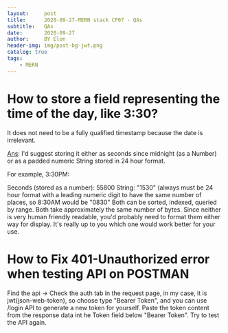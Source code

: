 ```yaml
---
layout:     post
title:      2020-09-27-MERN stack CP07 - QAs
subtitle:   QAs
date:       2020-09-27
author:     BY Elon
header-img: img/post-bg-jwt.png
catalog: true
tags:
    - MERN
---
```

# How to store a field representing the time of the day, like 3:30?
It does not need to be a fully qualified timestamp because the date is irrelevant.

[Ans](https://stackoverflow.com/questions/20473765/best-way-to-store-time-of-day-in-mongoose):
I'd suggest storing it either as seconds since midnight (as a Number) or as a padded numeric String stored in 24 hour format.

For example, 3:30PM:

Seconds (stored as a number): 55800
String: "1530" (always must be 24 hour format with a leading numeric digit to have the same number of places, so 8:30AM would be "0830"
Both can be sorted, indexed, queried by range. Both take approximately the same number of bytes. Since neither is very human friendly readable, you'd probably need to format them either way for display. It's really up to you which one would work better for your use.

# How to Fix 401-Unauthorized error when testing API on POSTMAN
Find the api -> Check the auth tab in the request page, in my case, it is jwt(json-web-token), so choose type "Bearer Token", and you can use /login API to generate a new token for yourself. Paste the token content from the response data int he Token field below "Bearer Token". Try to test the API again.